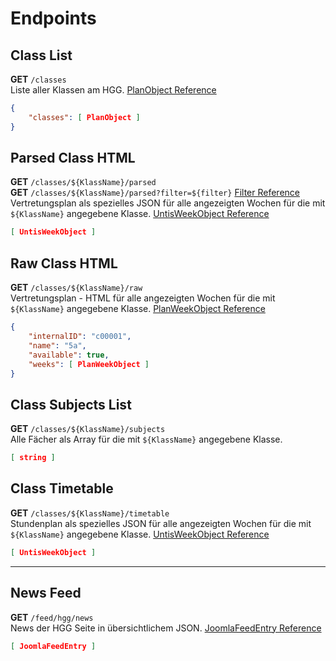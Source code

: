 # Endpoints

## Class List
**GET** ```/classes```  
Liste aller Klassen am HGG. [PlanObject Reference](/TypeDefinitions#planobject)
```json
{
    "classes": [ PlanObject ]
}
```

## Parsed Class HTML
**GET** ```/classes/${KlassName}/parsed```  
**GET** ```/classes/${KlassName}/parsed?filter=${filter}``` [Filter Reference](/Filter)   
Vertretungsplan als spezielles JSON für alle angezeigten Wochen für die mit ```${KlassName}``` angegebene Klasse. [UntisWeekObject Reference](/TypeDefinitions#untisweekobject)
```json
[ UntisWeekObject ]
```

## Raw Class HTML
**GET** ```/classes/${KlassName}/raw```  
Vertretungsplan - HTML für alle angezeigten Wochen für die mit ```${KlassName}``` angegebene Klasse. [PlanWeekObject Reference](/TypeDefinitions#planweekobject)
```json
{
    "internalID": "c00001",
    "name": "5a",
    "available": true,
    "weeks": [ PlanWeekObject ]
}
```

## Class Subjects List   
**GET** ```/classes/${KlassName}/subjects```  
Alle Fächer als Array für die mit ```${KlassName}``` angegebene Klasse.
```json
[ string ]
```

## Class Timetable  
**GET** ```/classes/${KlassName}/timetable```   
Stundenplan als spezielles JSON für alle angezeigten Wochen für die mit ```${KlassName}``` angegebene Klasse. [UntisWeekObject Reference](/TypeDefinitions#untisweekobject)
```json
[ UntisWeekObject ]
```

<hr/>

## News Feed
**GET** ```/feed/hgg/news```   
News der HGG Seite in übersichtlichem JSON. [JoomlaFeedEntry Reference](/TypeDefinitions#joomlafeedentry)
```json
[ JoomlaFeedEntry ]
```